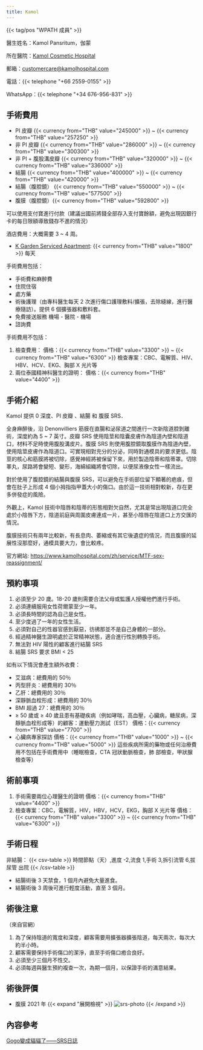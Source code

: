 ```yaml
---
title: Kamol
---
```


{{< tag/pos "WPATH 成員" >}}

醫生姓名：Kamol Pansritum，伽蒙
<!-- https://www.kamolhospital.com/zh/profile-doctor/dr-kamol-pansritum/ 這裡有照片 -->

所在醫院：[Kamol Cosmetic Hospital](https://goo.gl/maps/oMMRQotSXqQSmvC48)

郵箱：<customercare@kamolhospital.com>

電話：{{< telephone "+66 2559-0155" >}}

WhatsApp：{{< telephone "+34 676-956-831" >}}

## 手術費用

- PI 皮瓣 {{< currency from="THB" value="245000" >}} ~ {{< currency from="THB" value="257250" >}}
- 非 PI 皮瓣 {{< currency from="THB" value="286000" >}} ~ {{< currency from="THB" value="300300" >}}
- 非 PI + 腹股溝皮瓣 {{< currency from="THB" value="320000" >}} ~ {{< currency from="THB" value="336000" >}}
- 結腸 {{< currency from="THB" value="400000" >}} ~ {{< currency from="THB" value="420000" >}}
- 結腸（腹腔鏡） {{< currency from="THB" value="550000" >}} ~ {{< currency from="THB" value="577500" >}}
- 腹膜（腹腔鏡）{{< currency from="THB" value="592800" >}}

可以使用支付寶進行付款（建議出國前將錢全部存入支付寶餘額，避免出現因銀行卡的每日限額導致錢存不進的情況）

酒店費用：大概需要 3 ~ 4 周。

- [K Garden Serviced Apartment](https://goo.gl/maps/KgduQ7qAiJ1Rei7d9): {{< currency from="THB" value="1800" >}} 每天

手術費用包括：

- 手術費和麻醉費
- 住院住宿
- 處方藥
- 術後護理（由專科醫生每天 2 次進行傷口護理敷料/擴張，去除縫線，進行醫療隨訪）。提供 6 個擴張器和敷料套。
- 免費接送服務 機場 - 醫院 - 機場
- 諮詢費

手術費用不包括：

1. 檢查費用：
   價格：{{< currency from="THB" value="3300" >}} ~ {{< currency from="THB" value="6300" >}}
   檢查專案：CBC、電解質、HIV、HBV、HCV、EKG、胸部 X 光片等
1. 兩位泰國精神科醫生的證明：
   價格：{{< currency from="THB" value="4400" >}}

## 手術介紹

Kamol 提供 0 深度、PI 皮瓣 、結腸 和 腹膜 SRS．

全身麻醉後，沿 Denonvilliers 筋膜在直腸和泌尿道之間進行一次新陰道腔剝離術，深度約為 5 ~ 7 英寸。皮瓣 SRS 使用陰莖和陰囊皮膚作為陰道內壁和陰道口，材料不足時使用腹股溝皮片。腹膜 SRS 則使用腹腔鏡取腹膜作為陰道內壁，使用陰莖皮膚作為陰道口。可實現相對充分的分泌，同時對通模具的要求更低。陰莖的核心和筋膜將被切除，感覺神經將被保留下來，用於製造陰蒂和陰蒂罩。切除睪丸，尿路將會變短、變形，海綿組織將會切除，以便尿液像女性一樣流出。

對於使用了腹腔鏡的結腸與腹膜 SRS，可以避免在手術部位留下顯著的疤痕，但會在肚子上形成 4 個小拇指指甲蓋大小的傷口。由於這一技術相對較新，存在更多併發症的風險。

外觀上，Kamol 技術中陰唇和陰蒂的形態相對欠自然，尤其是常出現陰道口完全處於小陰唇下方，陰道前庭與周圍皮膚連成一片，甚至小陰唇在陰道口上方交匯的情況。

腹膜技術只有兩年比較新，有長息肉、萎縮或有其它後遺症的情況，而且腹膜的延展性沒那麼好，通模具要大力，會比較疼。

官方網站: <https://www.kamolhospital.com/zh/service/MTF-sex-reassignment/>

## 預約事項

1. 必須至少 20 歲。18-20 歲則需要合法父母或監護人授權他們進行手術。
1. 必須連續服用女性荷爾蒙至少一年。
1. 必須長時間的認為自己是女性。
1. 至少度過了一年的女性生活。
1. 必須對自己的性器官感到厭惡，彷彿那並不是自己身體的一部分。
1. 經過精神醫生證明處於正常精神狀態，適合進行性別轉換手術。
1. 無法對 HIV 陽性的顧客進行結腸 SRS
1. 結腸 SRS 要求 BMI < 25

如有以下情況會產生額外收費：

- 艾滋病：總費用的 50％
- 丙型肝炎：總費用的 30％
- 乙肝：總費用的 30％
- 深靜脈血栓形成：總費用的 30％
- BMI 超過 27：總費用的 30％
- ≥ 50 歲或 ≥ 40 歲且患有基礎疾病（例如哮喘，高血壓，心臟病，糖尿病，深靜脈血栓形成等）的顧客：運動壓力測試（EST）
  價格：{{< currency from="THB" value="7700" >}}
- 心臟病專家探訪
  價格：{{< currency from="THB" value="1000" >}} ~ {{< currency from="THB" value="5000" >}}
  這些疾病所需的藥物或任何治療費用不包括在手術費用中（睡眠檢查，CTA 冠狀動脈檢查，肺 部檢查，甲狀腺檢查等）

## 術前事項

1. 手術需要兩位心理醫生的證明
   價格：{{< currency from="THB" value="4400" >}}
1. 檢查專案：CBC，電解質，HIV，HBV，HCV，EKG，胸部 X 光片等
   價格：{{< currency from="THB" value="3300" >}} ~ {{< currency from="THB" value="6300" >}}

## 手術日程

非結腸：
{{< csv-table >}}
時間節點（天）,進度
-2,流食
1,手術
3,拆引流管
6,拔尿管 出院
{{< /csv-table >}}

- 結腸術後 3 天禁食，1 個月內避免大量進食。
- 結腸術後 3 周後可進行輕度活動，直至 3 個月。

## 術後注意

（來自官網）

1. 為了保持陰道的寬度和深度，顧客需要用擴張器擴張陰道，每天兩次，每次大約半小時。
1. 顧客需要保持手術傷口的潔淨，直至手術傷口癒合良好。
1. 必須至少三個月不性交。
1. 必須每週與醫生預約複查一次，為期一個月，以保證手術的滿意結果。

## 術後評價

- 腹膜 2021 年
  {{< expand "展開檢視" >}}
  ![srs-photo](/images/srs/thailand/kamol/post1.jpg)
  {{< /expand >}}

## 內容參考

[Gogo變成貓貓了——SRS日誌](https://blog.gogo.moe/Gogo变成猫猫了/)
